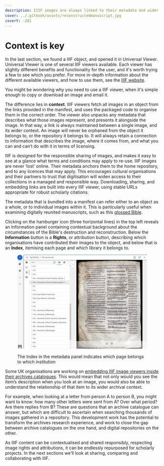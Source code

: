 ```yaml
---
description: IIIF images are always linked to their metadata and wider context
cover: ../.gitbook/assets/reconstructedmanuscript.jpg
coverY: -201
---
```


# Context is key

In the last section, we found a IIIF object, and opened it in Universal Viewer. Universal Viewer is one of several IIIF viewers available. Each viewer has slightly different benefits and functionality for the user, and it's worth trying a few to see which you prefer. For more in-depth information about the different available viewers, and how to use them, see the [IIIF website](https://iiif.io/guides/using\_iiif\_resources/).

You might be wondering why you need to use a IIIF viewer, when it's simple enough to copy or download an image and email it.

The difference lies in **context**. IIIF viewers fetch all images in an object from the links provided in the manifest, and uses the packaged code to organise them in the correct order. The viewer also unpacks any metadata that describes what those images represent, and presents it alongside the image. In that way, a link is always maintained between a single image, and its wider context. An image will never be orphaned from the object it belongs to, or the repository it belongs to. It will always retain a connection to information that describes the image, where it comes from, and what you can and can’t do with it in terms of licensing.

IIIF is designed for the responsible sharing of images, and makes it easy to see at a glance what terms and conditions may apply to re-use. IIIF images are never ‘lost’ online. Their metadata anchors them to the home repository, and to any licences that may apply. This encourages cultural organisations and their partners to trust that digitisation will widen access to their collections in a managed and responsible way. Downloading, sharing, and embedding links are built into every IIIF viewer, using stable URLs appropriate for robust scholarly citations.

The metadata that is bundled into a manifest can refer either to an object as a whole, or to individual images within it. This is particularly useful when examining digitally reunited manuscripts, such as this [glossed Bible](https://projectmirador.org/embed/?iiif-content=https://dms-data.stanford.edu/data/manifests/Stanford/ege1/manifest.json).&#x20;

Clicking on the hamburger icon (three horizontal lines) in the top left reveals an Information panel containing contextual background about the circumstances of the Bible's destruction and reconstruction. Below the **Information** button is a **Rights**, or attribution button, describing which organisations have contributed their images to the object, and below that is an **Index**, itemising each page and which library it belongs to.

<figure><img src="../.gitbook/assets/reconstructedmanuscript.jpg" alt=""><figcaption><p>The Index in the metadata panel indicates which page belongs to which institution</p></figcaption></figure>

Some UK organisations are working on [embedding IIIF image viewers inside their archives catalogues](https://blog.archiveshub.jisc.ac.uk/2022/11/30/exploring-iiif-for-the-images-and-machine-learning-project/). This would mean that not only would you see the item’s description when you look at an image, you would also be able to understand the relationship of that item to its wider archival context.&#x20;

For example, when looking at a letter from person A to person B, you might want to know: how many other letters were sent from A? Over what period? Are there replies from B? These are questions that an archive catalogue can answer, but which are difficult to ascertain when searching thousands of images gathered in a repository. This development work has the potential to transform the archives research experience, and work to close the gap between archive catalogues on the one hand, and digital repositories on the other.

As IIIF content can be contextualised and shared responsibly, respecting image rights and attributions, it can be endlessly repurposed for scholarly projects. In the next sections we'll look at sharing, comparing and collaborating with IIIF.
